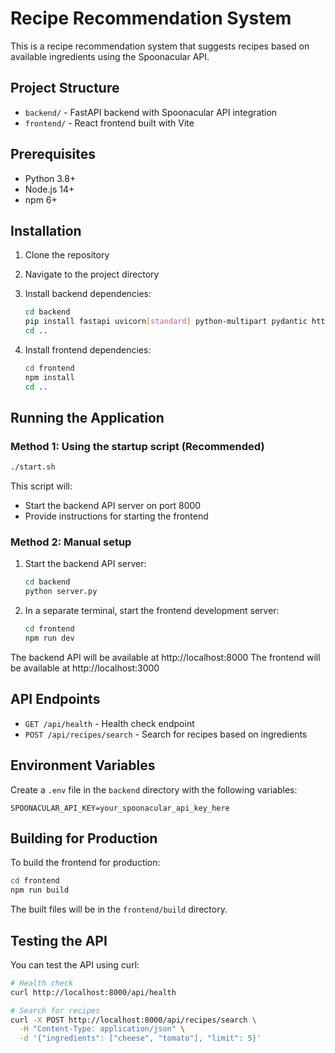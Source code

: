 # Recipe Recommendation System

This is a recipe recommendation system that suggests recipes based on available ingredients using the Spoonacular API.

## Project Structure

- `backend/` - FastAPI backend with Spoonacular API integration
- `frontend/` - React frontend built with Vite

## Prerequisites

- Python 3.8+
- Node.js 14+
- npm 6+

## Installation

1. Clone the repository
2. Navigate to the project directory
3. Install backend dependencies:
   ```bash
   cd backend
   pip install fastapi uvicorn[standard] python-multipart pydantic httpx python-dotenv requests
   cd ..
   ```

4. Install frontend dependencies:
   ```bash
   cd frontend
   npm install
   cd ..
   ```

## Running the Application

### Method 1: Using the startup script (Recommended)

```bash
./start.sh
```

This script will:
- Start the backend API server on port 8000
- Provide instructions for starting the frontend

### Method 2: Manual setup

1. Start the backend API server:
   ```bash
   cd backend
   python server.py
   ```

2. In a separate terminal, start the frontend development server:
   ```bash
   cd frontend
   npm run dev
   ```

The backend API will be available at http://localhost:8000
The frontend will be available at http://localhost:3000

## API Endpoints

- `GET /api/health` - Health check endpoint
- `POST /api/recipes/search` - Search for recipes based on ingredients

## Environment Variables

Create a `.env` file in the `backend` directory with the following variables:

```
SPOONACULAR_API_KEY=your_spoonacular_api_key_here
```

## Building for Production

To build the frontend for production:

```bash
cd frontend
npm run build
```

The built files will be in the `frontend/build` directory.

## Testing the API

You can test the API using curl:

```bash
# Health check
curl http://localhost:8000/api/health

# Search for recipes
curl -X POST http://localhost:8000/api/recipes/search \
  -H "Content-Type: application/json" \
  -d '{"ingredients": ["cheese", "tomato"], "limit": 5}'
```